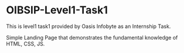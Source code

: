 # OIBSIP-Level1-Task1


This is level1 task1 provided by Oasis Infobyte as an Internship Task.

Simple Landing Page that demonstrates the fundamental knowledge of HTML, CSS, JS. 

